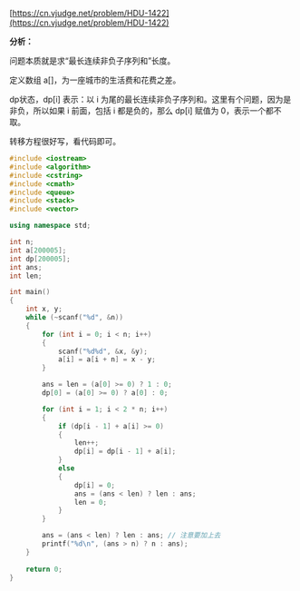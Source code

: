 [https://cn.vjudge.net/problem/HDU-1422](https://cn.vjudge.net/problem/HDU-1422)

**分析：**

问题本质就是求“最长连续非负子序列和”长度。

定义数组 a[]，为一座城市的生活费和花费之差。

dp状态，dp[i] 表示：以 i 为尾的最长连续非负子序列和。这里有个问题，因为是非负，所以如果 i 前面，包括 i 都是负的，那么 dp[i] 赋值为 0，表示一个都不取。

转移方程很好写，看代码即可。

```c++
#include <iostream>
#include <algorithm>
#include <cstring>
#include <cmath>
#include <queue>
#include <stack>
#include <vector>

using namespace std;

int n;
int a[200005];
int dp[200005];
int ans;
int len;

int main()
{
    int x, y;
    while (~scanf("%d", &n))
    {
        for (int i = 0; i < n; i++)
        {
            scanf("%d%d", &x, &y);
            a[i] = a[i + n] = x - y;
        }

        ans = len = (a[0] >= 0) ? 1 : 0;
        dp[0] = (a[0] >= 0) ? a[0] : 0;

        for (int i = 1; i < 2 * n; i++)
        {
            if (dp[i - 1] + a[i] >= 0)
            {
                len++;
                dp[i] = dp[i - 1] + a[i];
            }
            else
            {
                dp[i] = 0;
                ans = (ans < len) ? len : ans;
                len = 0;
            }
        }

        ans = (ans < len) ? len : ans; // 注意要加上去
        printf("%d\n", (ans > n) ? n : ans);
    }
    
    return 0;
}
```
